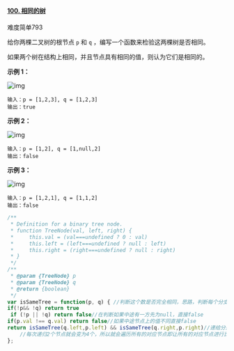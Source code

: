 #### [100. 相同的树](https://leetcode-cn.com/problems/same-tree/)

难度简单793

给你两棵二叉树的根节点 `p` 和 `q` ，编写一个函数来检验这两棵树是否相同。

如果两个树在结构上相同，并且节点具有相同的值，则认为它们是相同的。

 

**示例 1：**

![img](https://assets.leetcode.com/uploads/2020/12/20/ex1.jpg)

```
输入：p = [1,2,3], q = [1,2,3]
输出：true
```

**示例 2：**

![img](https://assets.leetcode.com/uploads/2020/12/20/ex2.jpg)

```
输入：p = [1,2], q = [1,null,2]
输出：false
```

**示例 3：**

![img](https://assets.leetcode.com/uploads/2020/12/20/ex3.jpg)

```
输入：p = [1,2,1], q = [1,1,2]
输出：false
```

```js
/**
 * Definition for a binary tree node.
 * function TreeNode(val, left, right) {
 *     this.val = (val===undefined ? 0 : val)
 *     this.left = (left===undefined ? null : left)
 *     this.right = (right===undefined ? null : right)
 * }
 */
/**
 * @param {TreeNode} p
 * @param {TreeNode} q
 * @return {boolean}
 */
var isSameTree = function(p, q) { //判断这个数是否完全相同，思路，判断每个分支上的叶子节点是否同时到达终点即同时为null
if(!p&& !q) return true
 if (!p || !q) return false//在判断如果中途有一方先为null，直接false
if(p.val !== q.val) return false//如果中途节点上的值不同直接false
return isSameTree(q.left,p.left) && isSameTree(q.right,p.right)//递给分别把节点递归
    //每次递归2个节点就会变为4个，所以就会遍历所有的对应节点即让所有的对应节点进行比较。
};
```

